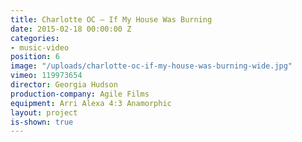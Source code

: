 ```yaml
---
title: Charlotte OC — If My House Was Burning
date: 2015-02-18 00:00:00 Z
categories:
- music-video
position: 6
image: "/uploads/charlotte-oc-if-my-house-was-burning-wide.jpg"
vimeo: 119973654
director: Georgia Hudson
production-company: Agile Films
equipment: Arri Alexa 4:3 Anamorphic
layout: project
is-shown: true
---
```


